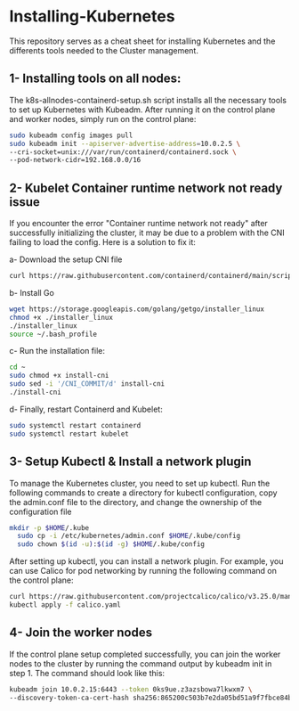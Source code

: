 # Installing-Kubernetes

This repository serves as a cheat sheet for installing Kubernetes and the differents tools needed to the Cluster management. 

## 1- Installing tools on all nodes: 

The k8s-allnodes-containerd-setup.sh script installs all the necessary tools to set up Kubernetes with Kubeadm. 
After running it on the control plane and worker nodes, simply run on the control plane:

```bash
sudo kubeadm config images pull
sudo kubeadm init --apiserver-advertise-address=10.0.2.5 \
--cri-socket=unix:///var/run/containerd/containerd.sock \
--pod-network-cidr=192.168.0.0/16
``` 
## 2- Kubelet Container runtime network not ready issue

If you encounter the error "Container runtime network not ready" after successfully initializing the cluster, 
it may be due to a problem with the CNI failing to load the config. Here is a solution to fix it:

a- Download the setup CNI file

```bash
curl https://raw.githubusercontent.com/containerd/containerd/main/script/setup/install-cni | sudo tee $HOME/install-cni
```
b- Install Go 
```bash
wget https://storage.googleapis.com/golang/getgo/installer_linux
chmod +x ./installer_linux
./installer_linux
source ~/.bash_profile
```
c- Run the installation file:
```bash
cd ~
sudo chmod +x install-cni
sudo sed -i '/CNI_COMMIT/d' install-cni
./install-cni
```

d- Finally, restart Containerd and Kubelet:
```bash
sudo systemctl restart containerd
sudo systemctl restart kubelet
```
## 3- Setup Kubectl & Install a network plugin 

To manage the Kubernetes cluster, you need to set up kubectl. Run the following commands to create a directory for kubectl configuration, copy the admin.conf file to the directory, and change the ownership of the configuration file
```bash
mkdir -p $HOME/.kube
  sudo cp -i /etc/kubernetes/admin.conf $HOME/.kube/config
  sudo chown $(id -u):$(id -g) $HOME/.kube/config
```
After setting up kubectl, you can install a network plugin. For example, you can use Calico for pod networking by running the following command on the control plane:
```bash
curl https://raw.githubusercontent.com/projectcalico/calico/v3.25.0/manifests/calico.yaml -O
kubectl apply -f calico.yaml
```

## 4- Join the worker nodes 

If the control plane setup completed successfully, you can join the worker nodes to the cluster by running the command output by kubeadm init in step 1. The command should look like this:
```bash
kubeadm join 10.0.2.15:6443 --token 0ks9ue.z3azsbowa7lkwxm7 \
--discovery-token-ca-cert-hash sha256:865200c503b7e2da05bd51a9f7fbce84b3f467a08b9aa614f36ce7fc40250a24
```
